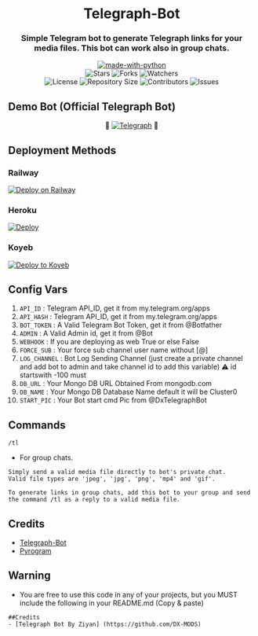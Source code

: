 <h1 align= center>Telegraph-Bot</h1>
<h3 align = center>Simple Telegram bot to generate Telegraph links for your media files. This bot can work also in group chats.</h3>
<p align="center">
<a href="https://python.org"><img src="http://forthebadge.com/images/badges/made-with-python.svg" alt="made-with-python"></a>
<br>
    <img src="https://img.shields.io/github/stars/DX-MODS/Telegraph-Bot?style=for-the-badge&color=yellow" alt="Stars">
    <img src="https://img.shields.io/github/forks/DX-MODS/Telegraph-Bot?style=for-the-badge&color=green" alt="Forks">
    <img src="https://img.shields.io/github/watchers/DX-MODS/Telegraph-Bot?style=for-the-badge&color=yellow" alt="Watchers"> <br>
    <img src="https://img.shields.io/github/license/DX-MODS/Telegraph-Bot?style=for-the-badge&color=green" alt="License">
    <img src="https://img.shields.io/github/repo-size/DX-MODS/Telegraph-Bot?style=for-the-badge&color=yellow" alt="Repository Size">
    <img src="https://img.shields.io/github/contributors/DX-MODS/Telegraph-Bot?style=for-the-badge&color=green" alt="Contributors">
    <img src="https://img.shields.io/github/issues/DX-MODS/Telegraph-Bot?style=for-the-badge&color=yellow" alt="Issues">
</p>

## Demo Bot (Official Telegraph Bot)

<p align="center">
🤖 <a href="https://t.me/DX_telegraphbot"><img title="Telegraph" src="https://img.shields.io/static/v1?label=TELEGRAPH&message=BOT&color=blue-green"></a> 🤖
</p>

## Deployment Methods

### Railway
[![Deploy on Railway](https://railway.app/button.svg)](https://railway.app/new/template/Xa6CLa?referralCode=RIPPERBOT)
### Heroku
[![Deploy](https://www.herokucdn.com/deploy/button.svg)](https://dashboard.heroku.com/new?button-url=https://github.com/DX-MODS/Telegraph-Bot&template=https://github.com/DX-MODS/TelegraphBot.git)
### Koyeb
<a target="_blank" href="https://app.koyeb.com/deploy?type=git&repository=github.com/DX-MODS/Telegraph-Bot&branch=master&name=telegraphbot"><img alt="Deploy to Koyeb" src="https://binbashbanana.github.io/deploy-buttons/buttons/remade/koyeb.svg"></a>
## Config Vars
1. `API_ID` : Telegram API_ID, get it from my.telegram.org/apps
2. `API_HASH` : Telegram API_ID, get it from my.telegram.org/apps
3. `BOT_TOKEN` : A Valid Telegram Bot Token, get it from @Botfather
4. `ADMIN` : A Valid Admin id, get it from @Bot
5. `WEBHOOK` : If you are deploying as web True or else False
6. `FORCE_SUB` : Your force sub channel user name without [@]
7. `LOG_CHANNEL` : Bot Log Sending Channel (just create a private channel and add bot to admin and take channel id to add this variable) ⚠️ id startswith -100 must
8. `DB_URL` : Your Mongo DB URL Obtained From mongodb.com
9. `DB_NAME` : Your Mongo DB Database Name default it will be Cluster0
10. `START_PIC` : Your Bot start cmd Pic from @DxTelegraphBot
## Commands

  `/tl`

- For group chats.
```
Simply send a valid media file directly to bot's private chat.
Valid file types are 'jpeg', 'jpg', 'png', 'mp4' and 'gif'.

To generate links in group chats, add this bot to your group and send the command /tl as a reply to a valid media file.
```
## Credits
- [Telegraph-Bot](https://github.com/DX-MODS)
- [Pyrogram](https://github.com/pyrogram/pyrogram)

## Warning

- You are free to use this code in any of your projects, but you MUST include the following in your README.md (Copy & paste)
```
##Credits
- [Telegraph Bot By Ziyan] (https://github.com/DX-MODS)
```
